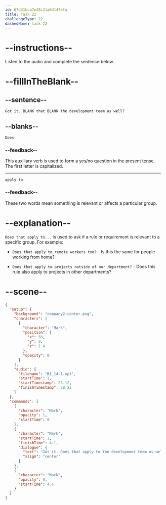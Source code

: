 ```yaml
---
id: 67d41bca7e48c21a0d147efa
title: Task 22
challengeType: 22
dashedName: task-22
---
```


<!-- (audio) Mark: Got it. Does that apply to the development team as well? -->

# --instructions--

Listen to the audio and complete the sentence below.

# --fillInTheBlank--

## --sentence--

`Got it. BLANK that BLANK the development team as well?`

## --blanks--

`Does`

### --feedback--

This auxiliary verb is used to form a yes/no question in the present tense. The first letter is capitalized.

---

`apply to`

### --feedback--

These two words mean something is relevant or affects a particular group.

# --explanation--

`Does that apply to...` is used to ask if a rule or requirement is relevant to a specific group. For example:

- `Does that apply to remote workers too?` - Is this the same for people working from home?

- `Does that apply to projects outside of our department?` - Does this rule also apply to projects in other departments?

# --scene--

```json
{
  "setup": {
    "background": "company2-center.png",
    "characters": [
      {
        "character": "Mark",
        "position": {
          "x": 50,
          "y": 0,
          "z": 1.4
        },
        "opacity": 0
      }
    ],
    "audio": {
      "filename": "B1_14-1.mp3",
      "startTime": 1,
      "startTimestamp": 25.12,
      "finishTimestamp": 28.22
    }
  },
  "commands": [
    {
      "character": "Mark",
      "opacity": 1,
      "startTime": 0
    },
    {
      "character": "Mark",
      "startTime": 1,
      "finishTime": 4.1,
      "dialogue": {
        "text": "Got it. Does that apply to the development team as well?",
        "align": "center"
      }
    },
    {
      "character": "Mark",
      "opacity": 0,
      "startTime": 4.6
    }
  ]
}
```
